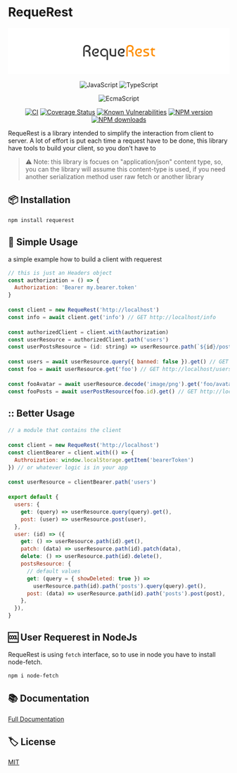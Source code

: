 # RequeRest

![Logo](media/images/banner.png)

<div align="center">

![JavaScript](https://img.shields.io/badge/ES6-Supported-yellow.svg?style=for-the-badge&logo=JavaScript) ![TypeScript](https://img.shields.io/badge/TypeScript-Supported-blue.svg?style=for-the-badge&logo=Typescript)

![EcmaScript](https://img.shields.io/badge/ECMAScript-2021-lightgrey?url=https://262.ecma-international.org/12.0/)

[![CI](https://github.com/GiovanniCardamone/requerest/actions/workflows/npm-ci.yml/badge.svg)](https://github.com/GiovanniCardamone/requerest/actions/workflows/npm-ci.yml)
[![Coverage Status](https://coveralls.io/repos/github/GiovanniCardamone/requerest/badge.svg?branch=main)](https://coveralls.io/github/GiovanniCardamone/requerest?branch=main)
[![Known Vulnerabilities](https://snyk.io/test/github/GiovanniCardamone/requerest/badge.svg)](https://snyk.io/test/github/GiovanniCardamone/requerest)
[![NPM version](https://img.shields.io/npm/v/requerest.svg?style=plastic)](https://www.npmjs.com/package/requerest)
[![NPM downloads](https://img.shields.io/npm/dm/requerest.svg?style=plastic)](https://www.npmjs.com/package/requerest)

</div>

RequeRest is a library intended to simplify the interaction from client to server. A lot of effort is put each time
a request have to be done, this library have tools to build your client, so you don't have to

> :warning: Note: this library is focues on "application/json" content type, so, you can
> the library will assume this content-type is used, if you need another serialization method user raw fetch or another library

## :package: Installation

```bash
npm install requerest
```

## :rocket: Simple Usage

a simple example how to build a client with requerest

```javascript
// this is just an Headers object
const authorization = () => {
  Authorization: 'Bearer my.bearer.token'
}

const client = new RequeRest('http://localhost')
const info = await client.get('info') // GET http://localhost/info

const authorizedClient = client.with(authorization)
const userResource = authorizedClient.path('users')
const userPostsResource = (id: string) => userResource.path(`${id}/posts`)

const users = await userResource.query({ banned: false }).get() // GET http://localhost/users?banned=false { Authorization: 'Bearer my.bearer.token' }
const foo = await userResource.get('foo') // GET http://localhost/users/foo { Authorization: 'Bearer my.bearer.token' }

const fooAvatar = await userResource.decode('image/png').get('foo/avatar') // GET http://localhost/users/foo/avatar { Authorization: 'Bearer my.bearer.token' }
const fooPosts = await userPostResource(foo.id).get() // GET http://localhosts/users/foo/posts { Authorization: 'Bearer my.bearer.token' }
```

## :: Better Usage

```javascript
// a module that contains the client

const client = new RequeRest('http://localhost')
const clientBearer = client.with(() => {
  Authroization: window.localStorage.getItem('bearerToken')
}) // or whatever logic is in your app

const userResource = clientBearer.path('users')

export default {
  users: {
    get: (query) => userResource.query(query).get(),
    post: (user) => userResource.post(user),
  },
  user: (id) => ({
    get: () => userResource.path(id).get(),
    patch: (data) => userResource.path(id).patch(data),
    delete: () => userResource.path(id).delete(),
    postsResource: {
      // default values
      get: (query = { showDeleted: true }) =>
        userResource.path(id).path('posts').query(query).get(),
      post: (data) => userResource.path(id).path('posts').post(post),
    },
  }),
}
```

## :cool: User Requerest in NodeJs

RequeRest is using `fetch` interface, so to use in node you have
to install node-fetch.

```bash
npm i node-fetch
```

## :books: Documentation

[Full Documentation](https://giovannicardam.one/polyfull)

## :label: License

[MIT](https://github.com/GiovanniCardamone/polyfull/blob/main/LICENSE)
